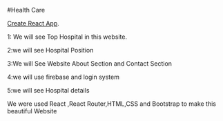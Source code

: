 #Health Care 

[Create React App](https://health-care-107e1.web.app/).

1: We will see  Top Hospital in this website.

2:we will see Hospital  Position

3:We will See Website About Section and Contact Section

4:we will use firebase and login system

5:we will see Hospital  details 

We were used React ,React Router,HTML,CSS and Bootstrap to make this beautiful Website
